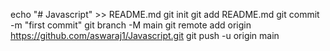 echo "# Javascript" >> README.md
git init
git add README.md
git commit -m "first commit"
git branch -M main
git remote add origin https://github.com/aswaraj1/Javascript.git
git push -u origin main
